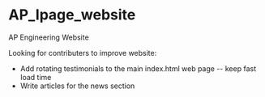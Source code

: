 # AP_Ipage_website
AP Engineering Website

Looking for contributers to improve website: 
- Add rotating testimonials to the main index.html web page
-- keep fast load time
- Write articles for the news section

